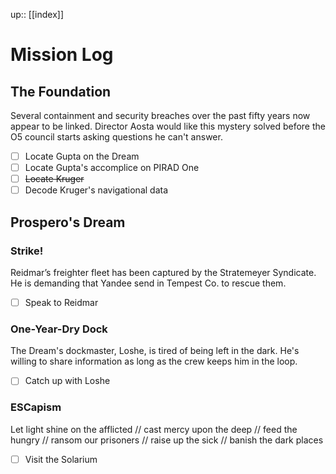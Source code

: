 ---
---
up:: [[index]]

# Mission Log

## The Foundation

Several containment and security breaches over the past fifty years now appear to be linked. Director Aosta would like this mystery solved before the O5 council starts asking questions he can't answer.

- [ ] Locate Gupta on the Dream
- [ ] Locate Gupta's accomplice on PIRAD One
- [ ] ~~Locate Kruger~~
- [ ] Decode Kruger's navigational data

## Prospero's Dream

### Strike!

Reidmar’s freighter fleet has been captured by the Stratemeyer Syndicate. He is demanding that Yandee send in Tempest Co. to rescue them.

- [ ] Speak to Reidmar

### One-Year-Dry Dock

The Dream's dockmaster, Loshe, is tired of being left in the dark. He's willing to share information as long as the crew keeps him in the loop.

- [ ] Catch up with Loshe

### ESCapism

Let light shine on the afflicted // cast mercy upon the deep // feed the hungry // ransom our prisoners // raise up the sick // banish the dark places

- [ ] Visit the Solarium